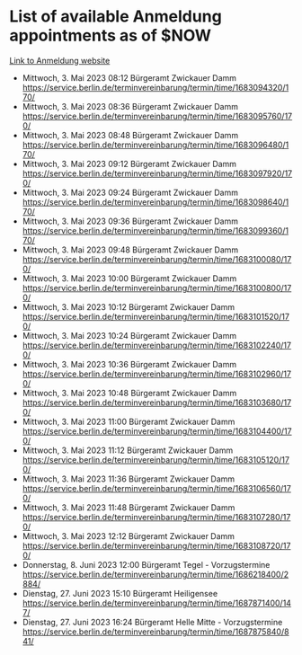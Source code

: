 # List of available Anmeldung appointments as of $NOW
[Link to Anmeldung website](https://service.berlin.de/terminvereinbarung/termin/tag.php?termin=1&anliegen[]=120686&dienstleisterlist=122210,122217,327316,122219,327312,122227,327314,122231,327346,122243,327348,122254,122252,329742,122260,329745,122262,329748,122271,327278,122273,327274,122277,327276,330436,122280,327294,122282,327290,122284,327292,122291,327270,122285,327266,122286,327264,122296,327268,150230,329760,122297,327286,122294,327284,122312,329763,122314,329775,122304,327330,122311,327334,122309,327332,317869,122281,327352,122279,329772,122283,122276,327324,122274,327326,122267,329766,122246,327318,122251,327320,122257,327322,122208,327298,122226,327300&herkunft=http%3A%2F%2Fservice.berlin.de%2Fdienstleistung%2F120686%2F)
- Mittwoch, 3. Mai 2023 08:12 Bürgeramt Zwickauer Damm https://service.berlin.de/terminvereinbarung/termin/time/1683094320/170/
- Mittwoch, 3. Mai 2023 08:36 Bürgeramt Zwickauer Damm https://service.berlin.de/terminvereinbarung/termin/time/1683095760/170/
- Mittwoch, 3. Mai 2023 08:48 Bürgeramt Zwickauer Damm https://service.berlin.de/terminvereinbarung/termin/time/1683096480/170/
- Mittwoch, 3. Mai 2023 09:12 Bürgeramt Zwickauer Damm https://service.berlin.de/terminvereinbarung/termin/time/1683097920/170/
- Mittwoch, 3. Mai 2023 09:24 Bürgeramt Zwickauer Damm https://service.berlin.de/terminvereinbarung/termin/time/1683098640/170/
- Mittwoch, 3. Mai 2023 09:36 Bürgeramt Zwickauer Damm https://service.berlin.de/terminvereinbarung/termin/time/1683099360/170/
- Mittwoch, 3. Mai 2023 09:48 Bürgeramt Zwickauer Damm https://service.berlin.de/terminvereinbarung/termin/time/1683100080/170/
- Mittwoch, 3. Mai 2023 10:00 Bürgeramt Zwickauer Damm https://service.berlin.de/terminvereinbarung/termin/time/1683100800/170/
- Mittwoch, 3. Mai 2023 10:12 Bürgeramt Zwickauer Damm https://service.berlin.de/terminvereinbarung/termin/time/1683101520/170/
- Mittwoch, 3. Mai 2023 10:24 Bürgeramt Zwickauer Damm https://service.berlin.de/terminvereinbarung/termin/time/1683102240/170/
- Mittwoch, 3. Mai 2023 10:36 Bürgeramt Zwickauer Damm https://service.berlin.de/terminvereinbarung/termin/time/1683102960/170/
- Mittwoch, 3. Mai 2023 10:48 Bürgeramt Zwickauer Damm https://service.berlin.de/terminvereinbarung/termin/time/1683103680/170/
- Mittwoch, 3. Mai 2023 11:00 Bürgeramt Zwickauer Damm https://service.berlin.de/terminvereinbarung/termin/time/1683104400/170/
- Mittwoch, 3. Mai 2023 11:12 Bürgeramt Zwickauer Damm https://service.berlin.de/terminvereinbarung/termin/time/1683105120/170/
- Mittwoch, 3. Mai 2023 11:36 Bürgeramt Zwickauer Damm https://service.berlin.de/terminvereinbarung/termin/time/1683106560/170/
- Mittwoch, 3. Mai 2023 11:48 Bürgeramt Zwickauer Damm https://service.berlin.de/terminvereinbarung/termin/time/1683107280/170/
- Mittwoch, 3. Mai 2023 12:12 Bürgeramt Zwickauer Damm https://service.berlin.de/terminvereinbarung/termin/time/1683108720/170/
- Donnerstag, 8. Juni 2023 12:00 Bürgeramt Tegel - Vorzugstermine https://service.berlin.de/terminvereinbarung/termin/time/1686218400/2884/
- Dienstag, 27. Juni 2023 15:10 Bürgeramt Heiligensee https://service.berlin.de/terminvereinbarung/termin/time/1687871400/147/
- Dienstag, 27. Juni 2023 16:24 Bürgeramt Helle Mitte - Vorzugstermine https://service.berlin.de/terminvereinbarung/termin/time/1687875840/841/
